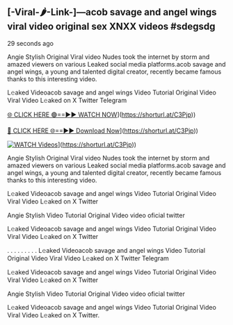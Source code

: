 ## [-Viral-🌶-Link-]—acob savage and angel wings viral video original sex XNXX videos #sdegsdg

29 seconds ago

Angie Stylish Original Viral video Nudes took the internet by storm and amazed viewers on various Leaked social media platforms.acob savage and angel wings, a young and talented digital creator, recently became famous thanks to this interesting video.

L𝚎aked Videoacob savage and angel wings Video Tutorial Original Video Viral Video L𝚎aked on X Twitter Telegram

[🌐 CLICK HERE 🟢==►► WATCH NOW](https://i.imgur.com/dJHk4Zq.gif)](https://shorturl.at/C3Pjp))

[🔴 CLICK HERE 🌐==►► Download Now](https://i.imgur.com/dJHk4Zq.gif)](https://shorturl.at/C3Pjp))

[![WATCH Videos](https://i.imgur.com/dJHk4Zq.gif)](https://i.imgur.com/dJHk4Zq.gif)](https://shorturl.at/C3Pjp))

Angie Stylish Original Viral video Nudes took the internet by storm and amazed viewers on various Leaked social media platforms.acob savage and angel wings, a young and talented digital creator, recently became famous thanks to this interesting video.

L𝚎aked Videoacob savage and angel wings Video Tutorial Original Video Viral Video L𝚎aked on X Twitter

Angie Stylish Video Tutorial Original Video video oficial twitter

L𝚎aked Videoacob savage and angel wings Video Tutorial Original Video Viral Video L𝚎aked on X Twitter

. . . . . . . . . L𝚎aked Videoacob savage and angel wings Video Tutorial Original Video Viral Video L𝚎aked on X Twitter Telegram

L𝚎aked Videoacob savage and angel wings Video Tutorial Original Video Viral Video L𝚎aked on X Twitter

Angie Stylish Video Tutorial Original Video video oficial twitter

L𝚎aked Videoacob savage and angel wings Video Tutorial Original Video Viral Video L𝚎aked on X Twitter.